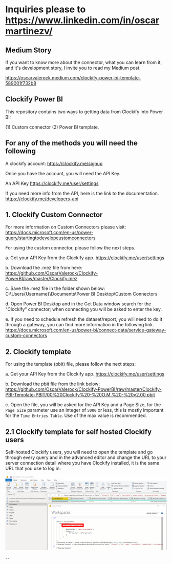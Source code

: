 # Inquiries please to https://www.linkedin.com/in/oscarmartinezv/

## Medium Story

If you want to know more about the connector, what you can learn from it, and it's development story, I invite you to read my Medium post. 

https://oscarvalerock.medium.com/clockify-power-bi-template-589001f732b8


## Clockify Power BI

This repository contains two ways to getting data from Clockify into Power BI:

(1) Custom connector
(2) Power BI template.

## For any of the methods you will need the following

A clockify account:
https://clockify.me/signup

Once you have the account, you will need the API Key.

An API Key
https://clockify.me/user/settings

If you need more info from the API, here is the link to the documentation.
https://clockify.me/developers-api

## 1. Clockify Custom Connector

For more information on Custom Connectors please visit: https://docs.microsoft.com/en-us/power-query/startingtodevelopcustomconnectors

For using the custom connector, please follow the next steps.

a. Get your API Key from the Clockify app. https://clockify.me/user/settings

b. Download the .mez file from here:
https://github.com/OscarValerock/Clockify-PowerBI/raw/master/Clockify.mez

c. Save the .mez file in the folder shown below:
C:\Users\{Username}\Documents\Power BI Desktop\Custom Connectors

d. Open Power BI Desktop and in the Get Data window search for the "Clockify" connector; when connecting you will be asked to enter the key.

e. If you need to schedule refresh the dataset/report, you will need to do it through a gateway, you can find more information in the following link. https://docs.microsoft.com/en-us/power-bi/connect-data/service-gateway-custom-connectors

## 2. Clockify template

For using the template (pbit) file, please follow the next steps:

a. Get your API Key from the Clockify app. https://clockify.me/user/settings

b. Download the pbit file from the link below:
https://github.com/OscarValerock/Clockify-PowerBI/raw/master/Clockify-PBI-Template-PBIT/00%20Clockify%20-%20O.M.%20-%20v2.00.pbit

c. Open the file, you will be asked for the API Key and a Page Size, for the
`Page Size` parameter use an integer of `5000` or less, this is mostly important for the
`Time Entries Table`. Use of the max value is recommended.

## 2.1 Clockify template for self hosted Clockify users

Self-hosted Clockify users, you will need to open the template and go through every query and in the advanced editor and change the URL to your server connection detail where you have Clockify installed, it is the same URL that you use to log in.

![](ReadMeImages/Self%20hosted%20users.png)

--
